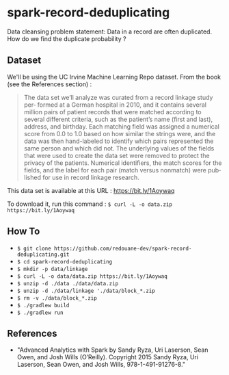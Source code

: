 # spark-record-deduplicating
Data cleansing problem statement: Data in a record are often duplicated. How do we find the duplicate probability ?


## Dataset
We'll be using the UC Irvine Machine Learning Repo dataset. From the book (see the References section) :
> The data set we’ll analyze was curated from a record linkage study per‐
> formed at a German hospital in 2010, and it contains several million pairs of patient
> records that were matched according to several different criteria, such as the patient’s
> name (first and last), address, and birthday. Each matching field was assigned a
> numerical score from 0.0 to 1.0 based on how similar the strings were, and the data
> was then hand-labeled to identify which pairs represented the same person and
> which did not. The underlying values of the fields that were used to create the data set
> were removed to protect the privacy of the patients. Numerical identifiers, the match
> scores for the fields, and the label for each pair (match versus nonmatch) were pub‐
> lished for use in record linkage research.

This data set is available at this URL : https://bit.ly/1Aoywaq

To download it, run this command : `$ curl -L -o data.zip https://bit.ly/1Aoywaq`


## How To

- `$ git clone https://github.com/redouane-dev/spark-record-deduplicating.git`
- `$ cd spark-record-deduplicating`
- `$ mkdir -p data/linkage`
- `$ curl -L -o data/data.zip https://bit.ly/1Aoywaq`
- `$ unzip -d ./data ./data/data.zip`
- `$ unzip -d ./data/linkage './data/block_*.zip`
- `$ rm -v ./data/block_*.zip`
- `$ ./gradlew build`
- `$ ./gradlew run`

## References
- "Advanced Analytics with Spark by Sandy Ryza, Uri Laserson, Sean Owen, and Josh Wills (O’Reilly). Copyright 2015 Sandy Ryza, Uri Laserson, Sean Owen, and Josh Wills, 978-1-491-91276-8."